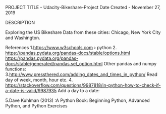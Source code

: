PROJECT TITLE - Udacity-Bikeshare-Project
Date Created  - November 27, 2019

DESCRIPTION

Exploring the US Bikeshare Data from these cities: Chicago, New York City and Washington.


References
1.https://www.w3schools.com › python
2. https://pandas.pydata.org/pandas-docs/stable/options.html
https://pandas.pydata.org/pandas-docs/stable/generated/pandas.set_option.html
Other pandas and numpy functions:
3.http://www.pressthered.com/adding_dates_and_times_in_python/
Read day of week, month, hour etc.
4. https://stackoverflow.com/questions/9987818/in-python-how-to-check-if-a-date-is-valid/9987935
Add a day to a date:

5.Dave Kuhlman (2013) :A Python Book: Beginning Python, Advanced Python, and Python Exercises

